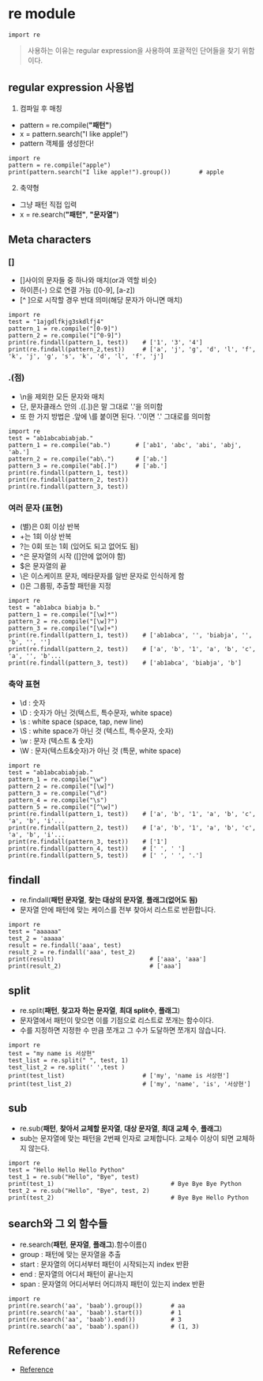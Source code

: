 # re module
```
import re
```
> 사용하는 이유는 regular expression을 사용하여 포괄적인 단어들을 찾기 위함이다.

## regular expression 사용법
1. 컴파일 후 매칭
- pattern = re.compile(**"패턴"**)
- x = pattern.search("I like apple!")
- pattern 객체를 생성한다!
```
import re
pattern = re.compile("apple")
print(pattern.search("I like apple!").group())        # apple
```
2. 축약형
- 그냥 패턴 직접 입력
- x = re.search(**"패턴"**, **"문자열"**)

## Meta characters
### []
- []사이의 문자들 중 하나와 매치(or과 역할 비슷)
- 하이픈(-) 으로 연결 가능 ([0-9], [a-z])
- [^ ]으로 시작할 경우 반대 의미(해당 문자가 아니면 매치)
```
import re
test = "1ajgdlfkjg3skdlfj4"
pattern_1 = re.compile("[0-9]")
pattern_2 = re.compile("[^0-9]")
print(re.findall(pattern_1, test))    # ['1', '3', '4']
print(re.findall(pattern_2,test))     # ['a', 'j', 'g', 'd', 'l', 'f', 'k', 'j', 'g', 's', 'k', 'd', 'l', 'f', 'j']
```

### .(점)
- \n을 제외한 모든 문자와 매치
- 단, 문자클래스 안의 .([.])은 말 그대로 '.'을 의미함
- 또 한 가지 방법은 .앞에 \를 붙이면 된다. '\.'이면 '.' 그대로를 의미함
```
import re
test = "ab1abcabiabjab."
pattern_1 = re.compile("ab.")       # ['ab1', 'abc', 'abi', 'abj', 'ab.']
pattern_2 = re.compile("ab\.")      # ['ab.']
pattern_3 = re.compile("ab[.]")     # ['ab.']
print(re.findall(pattern_1, test))
print(re.findall(pattern_2, test))
print(re.findall(pattern_3, test))
```
### 여러 문자 (표현)
- (별)은 0회 이상 반복
- +는 1회 이상 반복
- ?는 0회 또는 1회 (있어도 되고 없어도 됨)
- ^은 문자열의 시작 ([]안에 없어야 함)
- $은 문자열의 끝
- \은 이스케이프 문자, 메타문자를 일반 문자로 인식하게 함
- ()은 그룹핑, 추출할 패턴을 지정
```
import re
test = "ab1abca biabja b."
pattern_1 = re.compile("[\w]*")
pattern_2 = re.compile("[\w]?")
pattern_3 = re.compile("[\w]+")
print(re.findall(pattern_1, test))    # ['ab1abca', '', 'biabja', '', 'b', '', '']
print(re.findall(pattern_2, test))    # ['a', 'b', '1', 'a', 'b', 'c', 'a', '', 'b'...
print(re.findall(pattern_3, test))    # ['ab1abca', 'biabja', 'b']
```


### 축약 표현
- \d : 숫자
- \D : 숫자가 아닌 것(텍스트, 특수문자, white space)
- \s : white space (space, tap, new line)
- \S : white space가 아닌 것 (텍스트, 특수문자, 숫자)
- \w : 문자 (텍스트 & 숫자)
- \W : 문자(텍스트&숫자)가 아닌 것 (특문, white space)
```
import re
test = "ab1abcabiabjab."
pattern_1 = re.compile("\w")
pattern_2 = re.compile("[\w]")
pattern_3 = re.compile("\d")
pattern_4 = re.compile("\s")
pattern_5 = re.compile("[^\w]")
print(re.findall(pattern_1, test))    # ['a', 'b', '1', 'a', 'b', 'c', 'a', 'b', 'i'...
print(re.findall(pattern_2, test))    # ['a', 'b', '1', 'a', 'b', 'c', 'a', 'b', 'i'...
print(re.findall(pattern_3, test))    # ['1']
print(re.findall(pattern_4, test))    # [' ', ' ']
print(re.findall(pattern_5, test))    # [' ', ' ', '.']
```

## findall
- re.findall(**패턴 문자열**, **찾는 대상의 문자열**, **플래그(없어도 됨)**
- 문자열 안에 패턴에 맞는 케이스를 전부 찾아서 리스트로 반환합니다.
```
import re
test = "aaaaaa"
test_2 = 'aaaaa'
result = re.findall('aaa', test)
result_2 = re.findall('aaa', test_2)
print(result)                           # ['aaa', 'aaa']
print(result_2)                         # ['aaa']
```

## split
- re.split(**패턴**, **찾고자 하는 문자열**, **최대 split수**, **플래그**)
- 문자열에서 패턴이 맞으면 이를 기점으로 리스트로 쪼개는 함수이다.
- 수를 지정하면 지정한 수 만큼 쪼개고 그 수가 도달하면 쪼개지 않습니다.
```
import re
test = "my name is 서상현"
test_list = re.split(" ", test, 1)
test_list_2 = re.split(' ',test )
print(test_list)                      # ['my', 'name is 서상현']
print(test_list_2)                    # ['my', 'name', 'is', '서상현']
```

## sub
- re.sub(**패턴**, **찾아서 교체할 문자열**, **대상 문자열**, **최대 교체 수**, **플래그**)
- sub는 문자열에 맞는 패턴을 2번째 인자로 교체합니다. 교체수 이상이 되면 교체하지 않는다.
```
import re
test = "Hello Hello Hello Python"
test_1 = re.sub("Hello", "Bye", test)         
print(test_1)                                 # Bye Bye Bye Python
test_2 = re.sub("Hello", "Bye", test, 2)
print(test_2)                                 # Bye Bye Hello Python
```

## search와 그 외 함수들
- re.search(**패턴**, **문자열**, **플래그**).함수이름()
- group : 패턴에 맞는 문자열을 추출
- start : 문자열의 어디서부터 패턴이 시작되는지 index 반환
- end   : 문자열의 어디서 패턴이 끝나는지
- span  : 문자열의 어디서부터 어디까지 패턴이 있는지 index 반환
```
import re
print(re.search('aa', 'baab').group())        # aa
print(re.search('aa', 'baab').start())        # 1
print(re.search('aa', 'baab').end())          # 3
print(re.search('aa', 'baab').span())         # (1, 3)
```

## Reference
- [Reference](https://velog.io/@dosilv/python-%EC%A0%95%EA%B7%9C%ED%91%9C%ED%98%84%EC%8B%9Dregular-expression-%EC%82%AC%EC%9A%A9%EB%B2%95)

